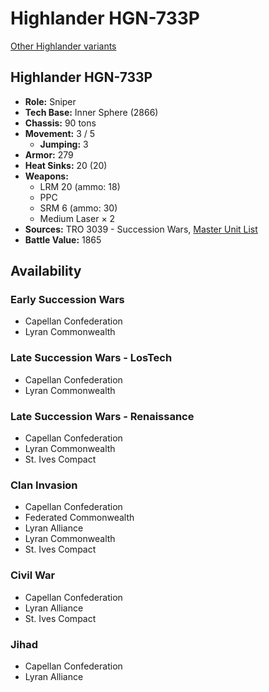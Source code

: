 # Highlander HGN-733P

[Other Highlander variants](../highlander.md)

## Highlander HGN-733P
- **Role:** Sniper
- **Tech Base:** Inner Sphere (2866)
- **Chassis:** 90 tons
- **Movement:** 3 / 5
  - **Jumping:** 3
- **Armor:** 279
- **Heat Sinks:** 20 (20)
- **Weapons:**
  - LRM 20 (ammo: 18)
  - PPC
  - SRM 6 (ammo: 30)
  - Medium Laser × 2
- **Sources:** TRO 3039 - Succession Wars, [Master Unit List](http://masterunitlist.info/Unit/Details/1519/highlander-hgn-733p)
- **Battle Value:** 1865

## Availability

### Early Succession Wars
- Capellan Confederation
- Lyran Commonwealth

### Late Succession Wars - LosTech
- Capellan Confederation
- Lyran Commonwealth

### Late Succession Wars - Renaissance
- Capellan Confederation
- Lyran Commonwealth
- St. Ives Compact

### Clan Invasion
- Capellan Confederation
- Federated Commonwealth
- Lyran Alliance
- Lyran Commonwealth
- St. Ives Compact

### Civil War
- Capellan Confederation
- Lyran Alliance
- St. Ives Compact

### Jihad
- Capellan Confederation
- Lyran Alliance

